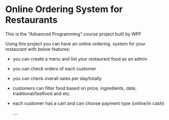 # Online Ordering System for Restaurants

This is the "Advanced Programming" course project built by WPF


Using this project you can have an online ordering. system for your restaurant with below features:
- you can create a menu and list your restaurant food as an admin
- you can check orders of each customer
- you can check overall sales per day/totally
- customers can filter food based on price, ingredients, date, traditional/fastfood and etc.
- each customer has a cart and can choose payment type (online/in cash)

  ....
